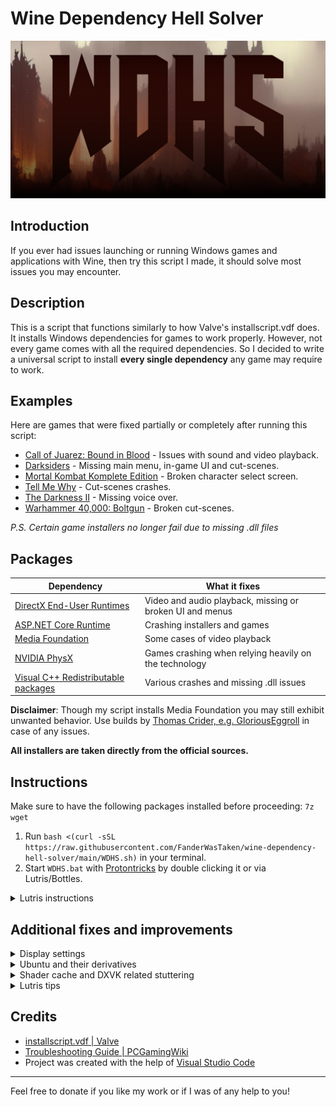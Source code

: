 # Wine Dependency Hell Solver

![logo](WDHS.png)

## Introduction

If you ever had issues launching or running Windows games and applications with Wine, then try this script I made, it should solve most issues you may encounter.

## Description

This is a script that functions similarly to how Valve's installscript.vdf does. It installs Windows dependencies for games to work properly. However, not every game comes with all the required dependencies. So I decided to write a universal script to install **every single dependency** any game may require to work.

## Examples

Here are games that were fixed partially or completely after running this script:

- [Call of Juarez: Bound in Blood](https://github.com/ValveSoftware/Proton/issues/1831) - Issues with sound and video playback.
- [Darksiders](https://github.com/ValveSoftware/Proton/issues/264) - Missing main menu, in-game UI and cut-scenes.
- [Mortal Kombat Komplete Edition](https://github.com/ValveSoftware/Proton/issues/1185) - Broken character select screen.
- [Tell Me Why](https://github.com/ValveSoftware/Proton/issues/6829) - Cut-scenes crashes.
- [The Darkness II](https://github.com/ValveSoftware/Proton/issues/563) - Missing voice over.
- [Warhammer 40,000: Boltgun](https://github.com/ValveSoftware/Proton/issues/6795) - Broken cut-scenes.

*P.S. Certain game installers no longer fail due to missing .dll files*

## Packages

| Dependency                                                                                              | What it fixes                                                    |
| ----------------------------------------------------------------------------------------------------- | -------------------------------------------------------- |
| [DirectX End-User Runtimes](https://www.microsoft.com/en-us/download/details.aspx?id=8109)            | Video and audio playback, missing or broken UI and menus |
| [ASP.NET Core Runtime](https://dotnet.microsoft.com/en-us/download)                                   | Crashing installers and games                                      |
| [Media Foundation](https://github.com/z0z0z/mf-installcab)                                            | Some cases of video playback                             |
| [NVIDIA PhysX](https://www.nvidia.com/en-us/drivers/physx/9_09_0428/physx_9-09-0428_whql/)            | Games crashing when relying heavily on the technology    |
| [Visual C++ Redistributable packages](https://learn.microsoft.com/en-US/cpp/windows/latest-supported-vc-redist?view=msvc-170) | Various crashes and missing .dll issues                  |

**Disclaimer**: Though my script installs Media Foundation you may still exhibit unwanted behavior. Use builds by [Thomas Crider, e.g. GloriousEggroll](https://github.com/GloriousEggroll) in case of any issues.

**All installers are taken directly from the official sources.**

## Instructions

Make sure to have the following packages installed before proceeding: `7z wget`

1. Run `bash <(curl -sSL https://raw.githubusercontent.com/FanderWasTaken/wine-dependency-hell-solver/main/WDHS.sh)` in your terminal.
2. Start `WDHS.bat` with [Protontricks](https://github.com/Matoking/protontricks) by double clicking it or via Lutris/Bottles.

<details>
    <summary> Lutris instructions</summary>
      
![lutris step one](lutris_1.png)

![lutris step two](lutris_2.png)

</details>

## Additional fixes and improvements

<details><summary> Display settings</summary>

Wayland/Gamescope help to alleviate most issues related to screen-tearing, frame pacing and input latency. If you're experiencing screen-tearing or bad frame pacing, e.g. lag, on X11, please follow [this guide](https://linuxreviews.org/HOWTO_fix_screen_tearing).
</details>

<details><summary> Ubuntu and their derivatives</summary>

**I highly discourage you from using PPAs for Mesa or NVIDIA Drivers** as they can potentially brick your system. And if you do update in that way, please use `ppa-purge` in order to remove these packages if any issues do arise.

</details>

<details><summary> Shader cache and DXVK related stuttering</summary>

In order to minimize stuttering with Wine on Mesa below version 23.1, use [dxvk-async](https://github.com/Sporif/dxvk-async).

For Lutris you can install it into `~/.local/share/lutris/runtime/dxvk`. Add `DXVK_ASYNC=1` environment variable to your games to enable asynchronous DXVK shader compilation.

**Mesa 23.1 made GPL the default way of working with shaders. That means that there would be a severe reduction in stutters one could encounter while using DXVK for Windows games. There is no need to use patched DXVK versions if you have newer Mesa.**

</details>

<details><summary> Lutris tips</summary>

Make sure to disable `DXVK-NVAPI DLSS` for the Wine runner in Lutris as it can cause games to crash on AMD GPUs.
</details>

## Credits

- [installscript.vdf | Valve](https://partner.steamgames.com/doc/sdk/installscripts)
- [Troubleshooting Guide | PCGamingWiki](https://www.pcgamingwiki.com/wiki/Troubleshooting_guide)
- Project was created with the help of [Visual Studio Code](https://code.visualstudio.com/)

---

Feel free to donate if you like my work or if I was of any help to you!
